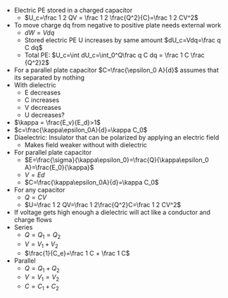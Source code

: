 - Electric PE stored in a charged capacitor
	- $U_c=\frac 1 2 QV = \frac 1 2 \frac{Q^2}{C}=\frac 1 2 CV^2$
- To move charge dq from negative to positive plate needs external work
	- $dW=Vdq$
	- Stored electric PE U increases by same amount $dU_c=Vdq=\frac q C dq$
	- Total PE: $U_c=\int dU_c=\int_0^Q\frac q C dq = \frac 1 C \frac {Q^2}2$
- For a parallel plate capacitor $C=\frac{\epsilon_0 A}{d}$ assumes that its separated by nothing
- With dielectric
	- E decreases
	- C increases
	- V decreases
	- U decreases?
- $\kappa = \frac{E_v}{E_d}>1$
- $c=\frac{\kappa\epsilon_0A}{d}=\kappa C_0$
- Diaelectric: Insulator that can be polarized by applying an electric field
	- Makes field weaker without with dielectric
- For parallel plate capacitor
	- $E=\frac{\sigma}{\kappa\epsilon_0}=\frac{Q}{\kappa\epsilon_0 A}=\frac{E_0}{\kappa}$
	- $V=Ed$
	- $C=\frac{\kappa\epsilon_0A}{d}=\kappa C_0$
- For any capacitor
	- $Q=CV$
	- $U=\frac 1 2 QV=\frac 1 2\frac{Q^2}C=\frac 1 2 CV^2$
- If voltage gets high enough a dielectric will act like a conductor and charge flows
- Series
	- $Q=Q_1=Q_2$
	- $V=V_1+V_2$
	- $\frac{1}{C_e}=\frac 1 C + \frac 1 C$
- Parallel
	- $Q=Q_1+Q_2$
	- $V=V_1=V_2$
	- $C=C_1+C_2$